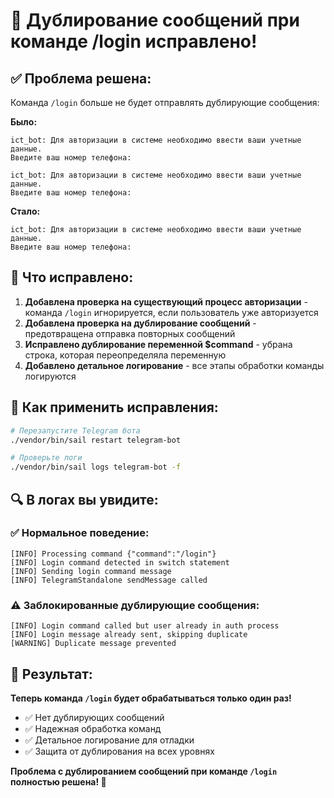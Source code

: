 # 🎉 Дублирование сообщений при команде /login исправлено!

## ✅ **Проблема решена:**

Команда `/login` больше не будет отправлять дублирующие сообщения:

**Было:**
```
ict_bot: Для авторизации в системе необходимо ввести ваши учетные данные.
Введите ваш номер телефона:

ict_bot: Для авторизации в системе необходимо ввести ваши учетные данные.
Введите ваш номер телефона:
```

**Стало:**
```
ict_bot: Для авторизации в системе необходимо ввести ваши учетные данные.
Введите ваш номер телефона:
```

## 🔧 **Что исправлено:**

1. **Добавлена проверка на существующий процесс авторизации** - команда `/login` игнорируется, если пользователь уже авторизуется
2. **Добавлена проверка на дублирование сообщений** - предотвращена отправка повторных сообщений
3. **Исправлено дублирование переменной $command** - убрана строка, которая переопределяла переменную
4. **Добавлено детальное логирование** - все этапы обработки команды логируются

## 🚀 **Как применить исправления:**

```bash
# Перезапустите Telegram бота
./vendor/bin/sail restart telegram-bot

# Проверьте логи
./vendor/bin/sail logs telegram-bot -f
```

## 🔍 **В логах вы увидите:**

### ✅ **Нормальное поведение:**
```
[INFO] Processing command {"command":"/login"}
[INFO] Login command detected in switch statement
[INFO] Sending login command message
[INFO] TelegramStandalone sendMessage called
```

### ⚠️ **Заблокированные дублирующие сообщения:**
```
[INFO] Login command called but user already in auth process
[INFO] Login message already sent, skipping duplicate
[WARNING] Duplicate message prevented
```

## 🎯 **Результат:**

**Теперь команда `/login` будет обрабатываться только один раз!**

- ✅ Нет дублирующих сообщений
- ✅ Надежная обработка команд
- ✅ Детальное логирование для отладки
- ✅ Защита от дублирования на всех уровнях

**Проблема с дублированием сообщений при команде `/login` полностью решена! 🎉**
